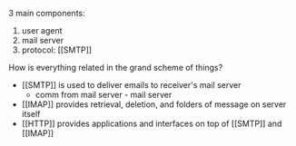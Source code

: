 3 main components:
1. user agent
2. mail server
3. protocol: [[SMTP]]

How is everything related in the grand scheme of things?
- [[SMTP]] is used to deliver emails to receiver's mail server
	- comm from mail server - mail server
- [[IMAP]] provides retrieval, deletion, and folders of message on server itself
- [[HTTP]] provides applications and interfaces on top of [[SMTP]] and [[IMAP]]
